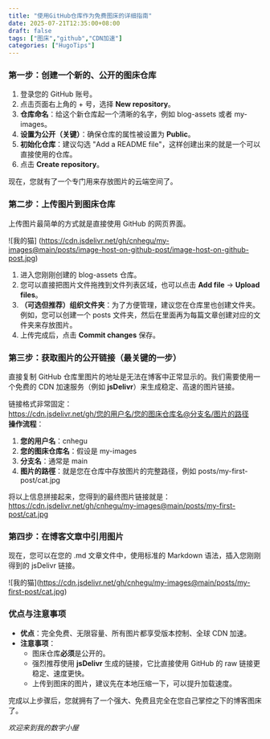 ```yaml
---
title: "使用GitHub仓库作为免费图床的详细指南"
date: 2025-07-21T12:35:00+08:00
draft: false
tags: ["图床","github","CDN加速"]
categories: ["HugoTips"]
---
```


### **第一步：创建一个新的、公开的图床仓库**

1. 登录您的 GitHub 账号。  
2. 点击页面右上角的 \+ 号，选择 **New repository**。  
3. **仓库命名**：给这个新仓库起一个清晰的名字，例如 blog-assets 或者 my-images。  
4. **设置为公开（关键）**：确保仓库的属性被设置为 **Public**。  
5. **初始化仓库**：建议勾选 "Add a README file"，这样创建出来的就是一个可以直接使用的仓库。  
6. 点击 **Create repository**。

现在，您就有了一个专门用来存放图片的云端空间了。

<!--more-->

### **第二步：上传图片到图床仓库**

上传图片最简单的方式就是直接使用 GitHub 的网页界面。

![我的猫]
(https://cdn.jsdelivr.net/gh/cnhegu/my-images@main/posts/image-host-on-github-post/image-host-on-github-post.jpg)

1. 进入您刚刚创建的 blog-assets 仓库。  
2. 您可以直接把图片文件拖拽到文件列表区域，也可以点击 **Add file** \-\> **Upload files**。  
3. **（可选但推荐）组织文件夹**：为了方便管理，建议您在仓库里也创建文件夹。例如，您可以创建一个 posts 文件夹，然后在里面再为每篇文章创建对应的文件夹来存放图片。  
4. 上传完成后，点击 **Commit changes** 保存。

### **第三步：获取图片的公开链接（最关键的一步）**

直接复制 GitHub 仓库里图片的地址是无法在博客中正常显示的。我们需要使用一个免费的 CDN 加速服务（例如 **jsDelivr**）来生成稳定、高速的图片链接。

链接格式非常固定：  
https://cdn.jsdelivr.net/gh/您的用户名/您的图床仓库名@分支名/图片的路径  
**操作流程**：

1. **您的用户名**：cnhegu  
2. **您的图床仓库名**：假设是 my-images  
3. **分支名**：通常是 main  
4. **图片的路徑**：就是您在仓库中存放图片的完整路径，例如 posts/my-first-post/cat.jpg

将以上信息拼接起来，您得到的最终图片链接就是：  
https://cdn.jsdelivr.net/gh/cnhegu/my-images@main/posts/my-first-post/cat.jpg

### **第四步：在博客文章中引用图片**

现在，您可以在您的 .md 文章文件中，使用标准的 Markdown 语法，插入您刚刚得到的 jsDelivr 链接。

\!\[我的猫\](https://cdn.jsdelivr.net/gh/cnhegu/my-images@main/posts/my-first-post/cat.jpg)

### **优点与注意事项**

* **优点**：完全免费、无限容量、所有图片都享受版本控制、全球 CDN 加速。  
* **注意事项**：  
  * 图床仓库**必须**是公开的。  
  * 强烈推荐使用 **jsDelivr** 生成的链接，它比直接使用 GitHub 的 raw 链接更稳定、速度更快。  
  * 上传到图床的图片，建议先在本地压缩一下，可以提升加载速度。

完成以上步骤后，您就拥有了一个强大、免费且完全在您自己掌控之下的博客图床了。

_欢迎来到我的数字小屋_